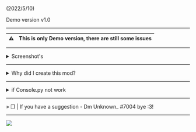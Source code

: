 (2022/5/10)

Demo version v1.0

---


| ⚠        | This is only Demo version, there are still some issues   |
|---------------|:------------------------|

---

<details>
<summary>
  Screenshot's
</summary>

<img src= "https://raw.githubusercontent.com/uwu-user/Bs-console/main/assets/Screenshot_BombSquad_1.png" alt="Screenshot">
<img src= "https://raw.githubusercontent.com/uwu-user/Bs-console/main/assets/Screenshot_BombSquad_2.png" alt="Screenshot">
<img src= "https://raw.githubusercontent.com/uwu-user/Bs-console/main/assets/Screenshot_BombSquad_3.png" alt="Screenshot">
<img src= "https://raw.githubusercontent.com/uwu-user/Bs-console/main/assets/Screenshot_BombSquad_4.png" alt="Screenshot">

</div>
</details>

---

<details>
<summary>
  Why did I create this mod?
</summary>

- For Windows/linux, there is no reason for this mod, but there is no console log in BombSquad Android, so I made this, it helps me a lot because there is no way to know my errors when I use Android

- If you want to use it - use it,  if you don't, it's not my problem

</div>
</details>

--- 

<details>
<summary>
  if Console.py not work
</summary>

- Disable some plugins that edit mainmenu.py (and then try again)

- if it not work - dm me in Discord

</div>
</details>

--- 

» ❒ | If you have a suggestion - Dm Unknown_ #7004
bye :3!

---

![](https://komarev.com/ghpvc/?username=uwu-user-bs-console&label=Views)